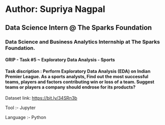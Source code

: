# Author: Supriya Nagpal 
## Data Science Intern @ The Sparks Foundation
### Data Science and Business Analytics Internship at The Sparks Foundation.

#### GRIP - Task #5 ~ Exploratory Data Analysis - Sports 

#### Task discription : Perform Exploratory Data Analysis (EDA) on Indian Premier League. As a sports analysts, Find out the most successful teams, players and factors contributing win or loss of a team. Suggest teams or players a company should endrose for its products?

Dataset link: https://bit.ly/34SRn3b

Tool :- Jupyter

Language :- Python
